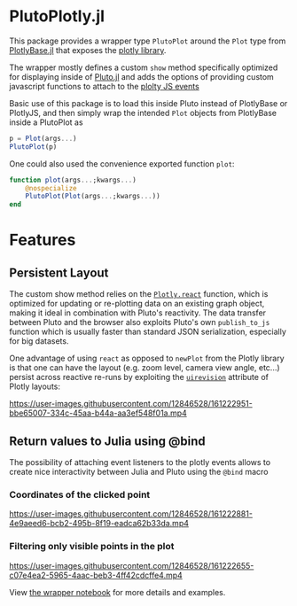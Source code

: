 # PlutoPlotly.jl

This package provides a wrapper type `PlutoPlot` around the `Plot` type from [PlotlyBase.jl](https://github.com/sglyon/PlotlyBase.jl) that exposes the [plotly library](https://plotly.com/julia/).

The wrapper mostly defines a custom `show` method specifically optimized for displaying inside of [Pluto.jl](https://github.com/fonsp/Pluto.jl/) and adds the options of providing custom javascript functions to attach to the [plolty JS events](https://plotly.com/javascript/plotlyjs-events/) 

Basic use of this package is to load this inside Pluto instead of PlotlyBase or PlotlyJS, and then simply wrap the intended `Plot` objects from PlotlyBase inside a PlutoPlot as
```julia
p = Plot(args...)
PlutoPlot(p)
```

One could also used the convenience exported function `plot`:
```julia	
function plot(args...;kwargs...) 
	@nospecialize
	PlutoPlot(Plot(args...;kwargs...))
end
```

# Features

## Persistent Layout

The custom show method relies on the [`Plotly.react`](https://plotly.com/javascript/plotlyjs-function-reference/#plotlyreact) function, which is optimized for updating or re-plotting data on an existing graph object, making it ideal in combination with Pluto's reactivity. The data transfer between Pluto and the browser also exploits Pluto's own `publish_to_js` function which is usually faster than standard JSON serialization, especially for big datasets.

One advantage of using `react` as opposed to `newPlot` from the Plotly library is that one can have the layout (e.g. zoom level, camera view angle, etc...) persist across reactive re-runs by exploiting the [`uirevision`](https://plotly.com/javascript/uirevision/) attribute of Plotly layouts:

https://user-images.githubusercontent.com/12846528/161222951-bbe65007-334c-45aa-b44a-aa3ef548f01a.mp4

## Return values to Julia using @bind

The possibility of attaching event listeners to the plotly events allows to create nice interactivity between Julia and Pluto using the `@bind` macro

### Coordinates of the clicked point

https://user-images.githubusercontent.com/12846528/161222881-4e9aeed6-bcb2-495b-8f19-eadca62b33da.mp4

### Filtering only visible points in the plot

https://user-images.githubusercontent.com/12846528/161222655-c07e4ea2-5965-4aac-beb3-4ff42cdcffe4.mp4

View [the wrapper notebook](./notebooks/wrapper.jl) for more details and examples.

